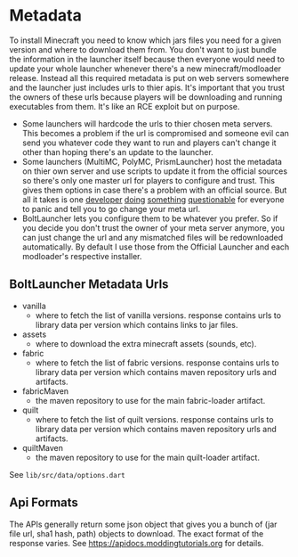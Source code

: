 # Metadata

To install Minecraft you need to know which jars files you need for a given version and where to download them from. 
You don't want to just bundle the information in the launcher itself because then everyone would need to update your whole launcher whenever there's a new minecraft/modloader release. 
Instead all this required metadata is put on web servers somewhere and the launcher just includes urls to thier apis. 
It's important that you trust the owners of these urls because players will be downloading and running executables from them. 
It's like an RCE exploit but on purpose. 

- Some launchers will hardcode the urls to thier chosen meta servers. This becomes a problem if the url is compromised and someone evil can send you whatever code they want to run and players can't change it other than hoping there's an update to the launcher. 
- Some launchers (MultiMC, PolyMC, PrismLauncher) host the metadata on thier own server and use scripts to update it from the official sources so there's only one master url for players to configure and trust. This gives them options in case there's a problem with an official source. But all it takes is one [developer](https://github.com/PolyMC/PolyMC/commit/ccf282593dcdbe189c99b81b8bc90cb203aed3ee) [doing](https://news.ycombinator.com/item?id=33239211) [something](https://www.reddit.com/r/OutOfTheLoop/comments/y7647y/whats_going_on_with_polymc_being_declared/) [questionable](https://twitter.com/gamingonlinux/status/1582103691762405378) for everyone to panic and tell you to go change your meta url.
- BoltLauncher lets you configure them to be whatever you prefer. 
So if you decide you don't trust the owner of your meta server anymore, you can just change the url and any mismatched files will be redownloaded automatically. 
By default I use those from the Official Launcher and each modloader's respective installer. 

## BoltLauncher Metadata Urls

- vanilla
    - where to fetch the list of vanilla versions. response contains urls to library data per version which contains links to jar files. 
- assets
    - where to download the extra minecraft assets (sounds, etc).
- fabric
    - where to fetch the list of fabric versions. response contains urls to library data per version which contains maven repository urls and artifacts. 
- fabricMaven
    - the maven repository to use for the main fabric-loader artifact.
- quilt
    - where to fetch the list of quilt versions. response contains urls to library data per version which contains maven repository urls and artifacts. 
- quiltMaven
    - the maven repository to use for the main quilt-loader artifact.

See `lib/src/data/options.dart`

## Api Formats

The APIs generally return some json object that gives you a bunch of (jar file url, sha1 hash, path) objects to download. The exact format of the response varies. See https://apidocs.moddingtutorials.org for details.
